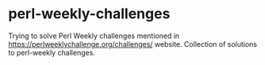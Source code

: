 # perl-weekly-challenges

Trying to solve Perl Weekly challenges mentioned in <url>https://perlweeklychallenge.org/challenges/</url> website.
Collection of solutions to perl-weekly challenges.
